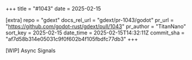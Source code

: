 +++
title = "#1043"
date = 2025-02-15

[extra]
repo = "gdext"
docs_rel_url = "gdext/pr-1043/godot"
pr_url = "https://github.com/godot-rust/gdext/pull/1043"
pr_author = "TitanNano"
sort_key = 2025-02-15
date_time = 2025-02-15T14:32:11Z
commit_sha = "af7d58b314e05031c9f0f602b4f105fbdfc77db3"
+++

[WIP] Async Signals
